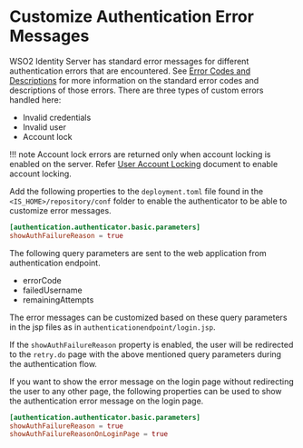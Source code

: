 # Customize Authentication Error Messages

WSO2 Identity Server has standard error messages for different authentication errors that are encountered. See [Error Codes and
Descriptions]({{base_path}}/references/extend/errors/error-codes-and-descriptions/) for more information on the standard error codes and descriptions of
those errors. There are three types of custom errors handled here:

-   Invalid credentials
-   Invalid user
-   Account lock

!!! note
    Account lock errors are returned only when account locking is enabled on the server. Refer [User Account Locking]({{base_path}}/guides/identity-lifecycles/lock-account/) document to enable account locking.
    

Add the following properties to the `deployment.toml` file found in the `<IS_HOME>/repository/conf` folder to enable the authenticator to be able to customize error messages.

``` toml
[authentication.authenticator.basic.parameters]
showAuthFailureReason = true
```

The following query parameters are sent to the web application from authentication endpoint.

-   errorCode
-   failedUsername
-   remainingAttempts

The error messages can be customized based on these query parameters in the jsp files as in  `authenticationendpoint/login.jsp`.

If the `showAuthFailureReason` property is enabled, the user will be redirected to the `retry.do` page with the above mentioned query parameters during the authentication flow.

If you want to show the error message on the login page without redirecting the user to any other page, the following properties can be used to show the authentication error message on the login page.

```toml
[authentication.authenticator.basic.parameters]
showAuthFailureReason = true
showAuthFailureReasonOnLoginPage = true
```


